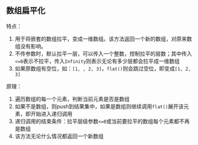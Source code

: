 ## 数组扁平化

特点：

1. 用于将嵌套的数组拉平，变成一维数组。该方法返回一个新的数组，对原来数组没有影响。
2. 不传参数时，默认拉平一层，可以传入一个整数，控制拉平的层数；其中传入`<=0`表示不拉平，传入`Infinity`则表示无论有多少层都会拉平成一维数组
3. 如果原数组有空位，如：`[1, , 2, 3]`，`flat()`则会跳过空位，即变成`[1, 2, 3]`

原理：

1. 遍历数组的每一个元素，判断当前元素是否是数组
2. 如果不是数组，则push到结果集中，如果是数组则继续调用`flat()`展开该元素，即开始进入递归调用
3. 递归调用的结束条件：拉平层级参数`<=0`或当前要拉平的数组每个元素都不再是数组
4. 该方法无论什么情况都返回一个新数组
